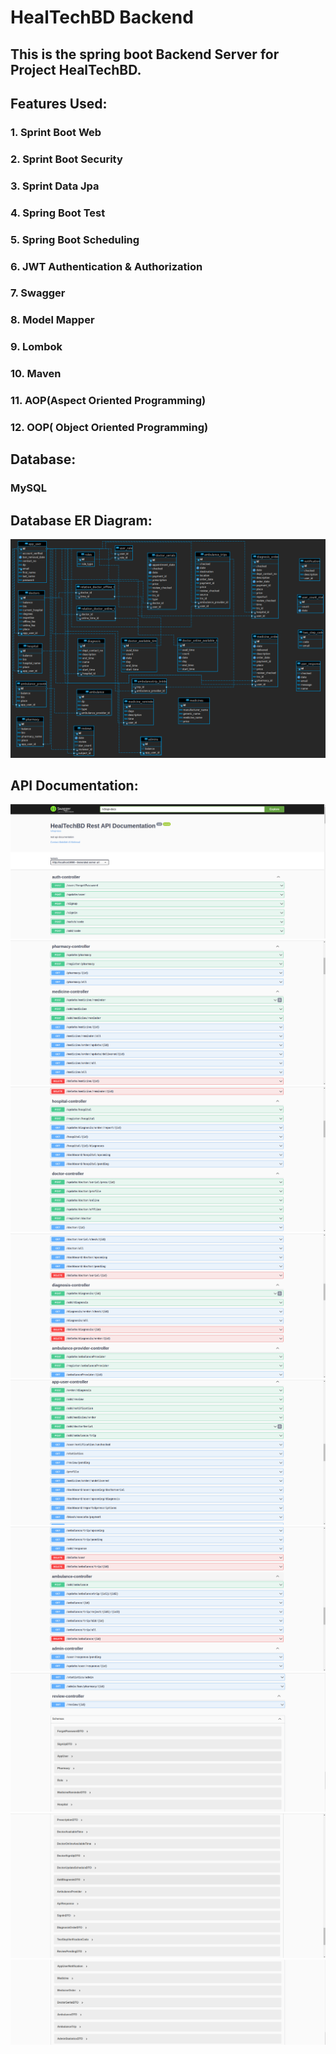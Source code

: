 # HealTechBD Backend

## This is the spring boot Backend Server for Project HealTechBD.

## Features Used:

### 1. Sprint Boot Web
### 2. Sprint Boot Security
### 3. Sprint Data Jpa
### 4. Spring Boot Test
### 5. Spring Boot Scheduling
### 6. JWT Authentication & Authorization
### 7. Swagger
### 8. Model Mapper
### 9. Lombok
### 10. Maven
### 11. AOP(Aspect Oriented Programming)
### 12. OOP( Object Oriented Programming)


## Database:
### MySQL

## Database ER Diagram:

![](src/main/resources/static/database.png)

## API Documentation:

![](src/main/resources/static/1.png)
![](src/main/resources/static/2.png)
![](src/main/resources/static/3.png)
![](src/main/resources/static/4.png)
![](src/main/resources/static/5.png)
![](src/main/resources/static/6.png)
![](src/main/resources/static/7.png)
![](src/main/resources/static/8.png)
![](src/main/resources/static/9.png)

